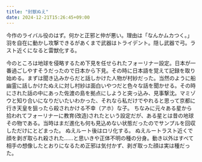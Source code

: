 ```yaml
---
title: "封獣ぬえ"
date: 2024-12-21T15:26:45+09:00
---
```

今作のライバル役のはず。何かと正邪と仲が悪い。理由は「なんかムカつく。」羽を自在に動かし攻撃できるがあくまで武器はトライデント。隠し武器で弓。ラスト近くになると雷獣化する。







今のところは地球を侵略するため下見を任せられたフォーリナー設定。日本が一番過ごしやすそうだったので日本から下見。その時に日本語を覚えて記録を取り始める。まずは聞き込みからだと話しかけた人物が村紗だった。当然のように船幽霊に話しかけたぬえに対し村紗は面白いやつだと色々な話を聞かせる。その時にされた話の中にあった佐渡の島を拠点にしようと突っ込み、見事撃沈。マミゾウと知り合いになりだいたいわかった、それなら私だけでやれると思って京都に行き天皇を狙ったら殺されかける不幸（アホ）な子。
ちなみに元々ある星から拾われてフォーリナーに教育(改造)されたという設定だが、ある星とは昔の地球その物である。当時はまだ進化も何も見込めない状態だったのでサンプルを回収しただけにとどまった。
ぬえルート後はロリ化する。
ぬえルートラスト近くで顔を剥ぎ取られ殺された……と思いきや正体不明の種の分身。動き以外はすべて相手の想像したとおりになるため正邪は気付かず、剥ぎ取った顔は実は種だった。
